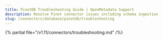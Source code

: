 ```yaml
---
title: PinotDB Troubleshooting Guide | OpenMetadata Support
description: Resolve Pinot connector issues including schema ingestion failures, query misalignment, or connection problems.
slug: /connectors/database/pinotdb/troubleshooting
---
```


{% partial file="/v1.11/connectors/troubleshooting.md" /%}
